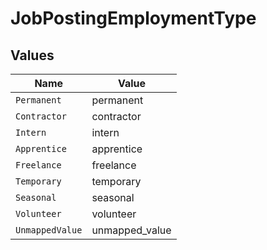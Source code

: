 # JobPostingEmploymentType


## Values

| Name            | Value           |
| --------------- | --------------- |
| `Permanent`     | permanent       |
| `Contractor`    | contractor      |
| `Intern`        | intern          |
| `Apprentice`    | apprentice      |
| `Freelance`     | freelance       |
| `Temporary`     | temporary       |
| `Seasonal`      | seasonal        |
| `Volunteer`     | volunteer       |
| `UnmappedValue` | unmapped_value  |